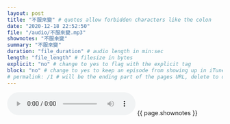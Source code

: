 ```yaml
---
layout: post
title: "不服來變" # quotes allow forbidden characters like the colon
date: "2020-12-18 22:52:50"
file: "/audio/不服來變.mp3"
shownotes: "不服來變"
summary: "不服來變"
duration: "file_duration" # audio length in min:sec
length: "file_length" # filesize in bytes
explicit: "no" # change to yes to flag with the explicit tag
block: "no" # change to yes to keep an episode from showing up in iTunes
# permalink: /1 # will be the ending part of the pages URL, delete to default to the title
---
```


<audio controls>
<source src="{{site.url}}{{site.baseurl}}{{ page.file }}" type="audio/x-mp3">
Your browser does not support the audio element.
</audio>
{{ page.shownotes }}
